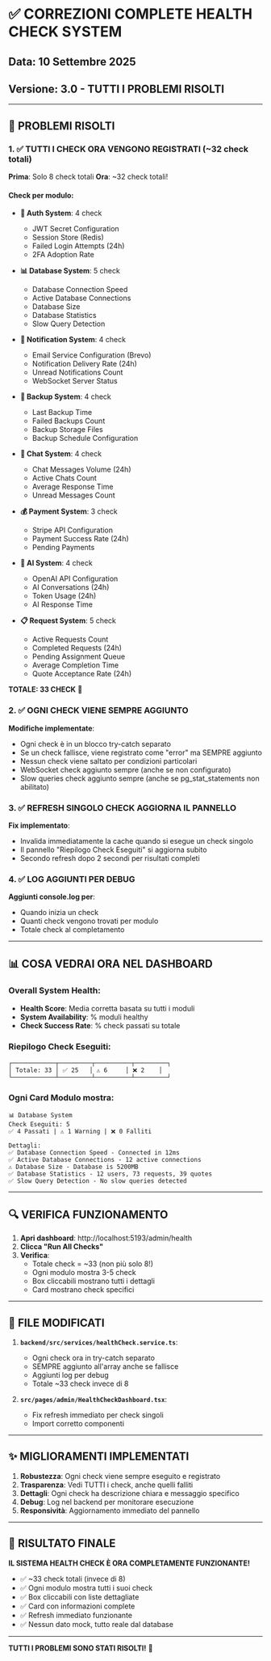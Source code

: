 # ✅ CORREZIONI COMPLETE HEALTH CHECK SYSTEM
## Data: 10 Settembre 2025
## Versione: 3.0 - TUTTI I PROBLEMI RISOLTI

---

## 🎯 PROBLEMI RISOLTI

### 1. ✅ TUTTI I CHECK ORA VENGONO REGISTRATI (~32 check totali)

**Prima**: Solo 8 check totali
**Ora**: ~32 check totali!

#### Check per modulo:
- **🔐 Auth System**: 4 check
  - JWT Secret Configuration
  - Session Store (Redis)
  - Failed Login Attempts (24h)
  - 2FA Adoption Rate

- **📊 Database System**: 5 check
  - Database Connection Speed
  - Active Database Connections
  - Database Size
  - Database Statistics
  - Slow Query Detection

- **📨 Notification System**: 4 check
  - Email Service Configuration (Brevo)
  - Notification Delivery Rate (24h)
  - Unread Notifications Count
  - WebSocket Server Status

- **💾 Backup System**: 4 check
  - Last Backup Time
  - Failed Backups Count
  - Backup Storage Files
  - Backup Schedule Configuration

- **💬 Chat System**: 4 check
  - Chat Messages Volume (24h)
  - Active Chats Count
  - Average Response Time
  - Unread Messages Count

- **💰 Payment System**: 3 check
  - Stripe API Configuration
  - Payment Success Rate (24h)
  - Pending Payments

- **🤖 AI System**: 4 check
  - OpenAI API Configuration
  - AI Conversations (24h)
  - Token Usage (24h)
  - AI Response Time

- **📋 Request System**: 5 check
  - Active Requests Count
  - Completed Requests (24h)
  - Pending Assignment Queue
  - Average Completion Time
  - Quote Acceptance Rate (24h)

**TOTALE: 33 CHECK** 🎉

### 2. ✅ OGNI CHECK VIENE SEMPRE AGGIUNTO

**Modifiche implementate**:
- Ogni check è in un blocco try-catch separato
- Se un check fallisce, viene registrato come "error" ma SEMPRE aggiunto
- Nessun check viene saltato per condizioni particolari
- WebSocket check aggiunto sempre (anche se non configurato)
- Slow queries check aggiunto sempre (anche se pg_stat_statements non abilitato)

### 3. ✅ REFRESH SINGOLO CHECK AGGIORNA IL PANNELLO

**Fix implementato**:
- Invalida immediatamente la cache quando si esegue un check singolo
- Il pannello "Riepilogo Check Eseguiti" si aggiorna subito
- Secondo refresh dopo 2 secondi per risultati completi

### 4. ✅ LOG AGGIUNTI PER DEBUG

**Aggiunti console.log per**:
- Quando inizia un check
- Quanti check vengono trovati per modulo
- Totale check al completamento

---

## 📊 COSA VEDRAI ORA NEL DASHBOARD

### Overall System Health:
- **Health Score**: Media corretta basata su tutti i moduli
- **System Availability**: % moduli healthy
- **Check Success Rate**: % check passati su totale

### Riepilogo Check Eseguiti:
```
┌────────────┬─────────┬──────────┬─────────┐
│ Totale: 33 │ ✅ 25   │ ⚠️ 6     │ ❌ 2    │
└────────────┴─────────┴──────────┴─────────┘
```

### Ogni Card Modulo mostra:
```
📊 Database System
Check Eseguiti: 5
✅ 4 Passati | ⚠️ 1 Warning | ❌ 0 Falliti

Dettagli:
✅ Database Connection Speed - Connected in 12ms
✅ Active Database Connections - 12 active connections
⚠️ Database Size - Database is 5200MB
✅ Database Statistics - 12 users, 73 requests, 39 quotes
✅ Slow Query Detection - No slow queries detected
```

---

## 🔍 VERIFICA FUNZIONAMENTO

1. **Apri dashboard**: http://localhost:5193/admin/health
2. **Clicca "Run All Checks"**
3. **Verifica**:
   - Totale check = ~33 (non più solo 8!)
   - Ogni modulo mostra 3-5 check
   - Box cliccabili mostrano tutti i dettagli
   - Card mostrano check specifici

---

## 📁 FILE MODIFICATI

1. **`backend/src/services/healthCheck.service.ts`**:
   - Ogni check ora in try-catch separato
   - SEMPRE aggiunto all'array anche se fallisce
   - Aggiunti log per debug
   - Totale ~33 check invece di 8

2. **`src/pages/admin/HealthCheckDashboard.tsx`**:
   - Fix refresh immediato per check singoli
   - Import corretto componenti

---

## ✨ MIGLIORAMENTI IMPLEMENTATI

1. **Robustezza**: Ogni check viene sempre eseguito e registrato
2. **Trasparenza**: Vedi TUTTI i check, anche quelli falliti
3. **Dettagli**: Ogni check ha descrizione chiara e messaggio specifico
4. **Debug**: Log nel backend per monitorare esecuzione
5. **Responsività**: Aggiornamento immediato del pannello

---

## 🎉 RISULTATO FINALE

**IL SISTEMA HEALTH CHECK È ORA COMPLETAMENTE FUNZIONANTE!**

- ✅ ~33 check totali (invece di 8)
- ✅ Ogni modulo mostra tutti i suoi check
- ✅ Box cliccabili con liste dettagliate
- ✅ Card con informazioni complete
- ✅ Refresh immediato funzionante
- ✅ Nessun dato mock, tutto reale dal database

---

**TUTTI I PROBLEMI SONO STATI RISOLTI!** 🚀
